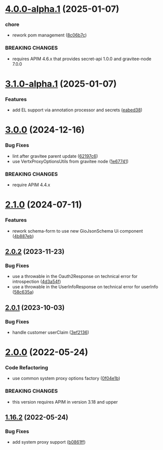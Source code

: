 # [4.0.0-alpha.1](https://github.com/gravitee-io/gravitee-resource-oauth2-provider-generic/compare/3.1.0-alpha.1...4.0.0-alpha.1) (2025-01-07)


### chore

* rework pom management ([8c06b7c](https://github.com/gravitee-io/gravitee-resource-oauth2-provider-generic/commit/8c06b7c154ae9d10c7ca32e27edfe68305506b4d))


### BREAKING CHANGES

* requires APIM 4.6.x that provides secret-api 1.0.0 and gravitee-node 7.0.0

# [3.1.0-alpha.1](https://github.com/gravitee-io/gravitee-resource-oauth2-provider-generic/compare/3.0.0...3.1.0-alpha.1) (2025-01-07)


### Features

* add EL support via annotation processor and secrets ([eabed38](https://github.com/gravitee-io/gravitee-resource-oauth2-provider-generic/commit/eabed382515c8aacda9cd116b6d93ed07269e0c0))

# [3.0.0](https://github.com/gravitee-io/gravitee-resource-oauth2-provider-generic/compare/2.1.0...3.0.0) (2024-12-16)


### Bug Fixes

* lint after gravitee parent update ([62197c6](https://github.com/gravitee-io/gravitee-resource-oauth2-provider-generic/commit/62197c6f28b11c3e9495c4b91a6c874b68976f74))
* use VertxProxyOptionsUtils from gravitee node ([1e67741](https://github.com/gravitee-io/gravitee-resource-oauth2-provider-generic/commit/1e67741d387c51b780404e48be8cf9370e7bd86e))


### BREAKING CHANGES

* require APIM 4.4.x

# [2.1.0](https://github.com/gravitee-io/gravitee-resource-oauth2-provider-generic/compare/2.0.2...2.1.0) (2024-07-11)


### Features

* rework schema-form to use new GioJsonSchema Ui component ([4b887eb](https://github.com/gravitee-io/gravitee-resource-oauth2-provider-generic/commit/4b887ebc72c633f2332647b20c97383c2bb67115))

## [2.0.2](https://github.com/gravitee-io/gravitee-resource-oauth2-provider-generic/compare/2.0.1...2.0.2) (2023-11-23)


### Bug Fixes

* use a throwable in the Oauth2Response on technical error for introspection ([4d3a54f](https://github.com/gravitee-io/gravitee-resource-oauth2-provider-generic/commit/4d3a54fc9a4ee00848f39264b4eacb3609f687a7))
* use a throwable in the UserInfoResponse on technical error for userInfo ([58c635a](https://github.com/gravitee-io/gravitee-resource-oauth2-provider-generic/commit/58c635afebb04877a35f6acdb7022f7eefdd00af))

## [2.0.1](https://github.com/gravitee-io/gravitee-resource-oauth2-provider-generic/compare/2.0.0...2.0.1) (2023-10-03)


### Bug Fixes

* handle customer userClaim ([3ef2136](https://github.com/gravitee-io/gravitee-resource-oauth2-provider-generic/commit/3ef213644cc2ac3ec72c5960d986de56653d58e4))

# [2.0.0](https://github.com/gravitee-io/gravitee-resource-oauth2-provider-generic/compare/1.16.2...2.0.0) (2022-05-24)


### Code Refactoring

* use common system proxy options factory ([0f04e1b](https://github.com/gravitee-io/gravitee-resource-oauth2-provider-generic/commit/0f04e1bcfea3ed624b44333ce47f09f765935ba0))


### BREAKING CHANGES

* this version requires APIM in version 3.18 and upper

## [1.16.2](https://github.com/gravitee-io/gravitee-resource-oauth2-provider-generic/compare/1.16.1...1.16.2) (2022-05-24)


### Bug Fixes

* add system proxy support ([b0861ff](https://github.com/gravitee-io/gravitee-resource-oauth2-provider-generic/commit/b0861ff8996f216ffa7398e393fb6207583fb161))
